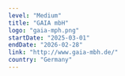 ```yaml
---
level: "Medium"
title: "GAIA mbH"
logo: "gaia-mph.png"
startDate: "2025-03-01"
endDate: "2026-02-28"
link: "http://www.gaia-mbh.de/"
country: "Germany"
---
```

